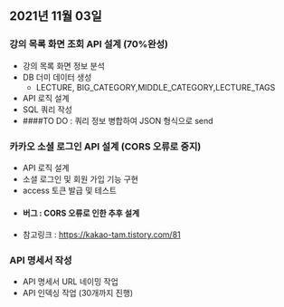 ## 2021년 11월 03일

### 강의 목록 화면 조회 API 설계 (70%완성)

- 강의 목록 화면 정보 분석
- DB 더미 데이터 생성
  - LECTURE, BIG_CATEGORY,MIDDLE_CATEGORY,LECTURE_TAGS 
- API 로직 설계
- SQL 쿼리 작성
- ####TO DO : 쿼리 정보 병합하여 JSON 형식으로 send
 

### 카카오 소셜 로그인 API 설계 (CORS 오류로 중지)

- API 로직 설계
- 소셜 로그인 및 회원 가입 기능 구현
- access 토큰 발급 및 테스트
- #### 버그 : CORS 오류로 인한 추후 설계 
- 참고링크 : https://kakao-tam.tistory.com/81  

### API 명세서 작성

- API 명세서 URL 네이밍 작업
- API 인덱싱 작업 (30개까지 진행)


